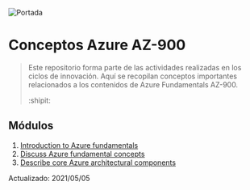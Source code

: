![Portada](Img/p1.png)

# Conceptos Azure AZ-900

> Este repositorio forma parte de las actividades realizadas en los ciclos de innovación. Aquí se recopilan conceptos importantes relacionados a los contenidos de Azure Fundamentals AZ-900.
>
> :shipit:

## Módulos

  1. [Introduction to Azure fundamentals](Content/IAF.md) 
  2. [Discuss Azure fundamental concepts](Content/DAFC.md)
  3. [Describe core Azure architectural components](Content/DCAAC.md)


Actualizado: 2021/05/05
